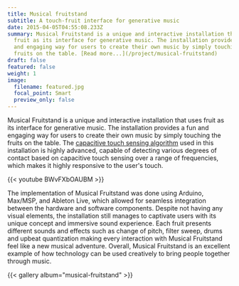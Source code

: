 ```yaml
---
title: Musical fruitstand
subtitle: A touch-fruit interface for generative music
date: 2015-04-05T04:55:08.233Z
summary: Musical Fruitstand is a unique and interactive installation that uses
  fruit as its interface for generative music. The installation provides a fun
  and engaging way for users to create their own music by simply touching the
  fruits on the table. [Read more...](/project/musical-fruitstand)
draft: false
featured: false
weight: 1
image:
  filename: featured.jpg
  focal_point: Smart
  preview_only: false
---
```



Musical Fruitstand is a unique and interactive installation that uses fruit as its interface for generative music. The installation provides a fun and engaging way for users to create their own music by simply touching the fruits on the table. The [capacitive touch sensing algorithm](https://satomunehiko.com/works/touche/) used in this installation is highly advanced, capable of detecting various degrees of contact based on capacitive touch sensing over a range of frequencies, which makes it highly responsive to the user's touch.

<div class="mb-3">
  {{< youtube BWvFXbOAUBM >}}
</div>

The implementation of Musical Fruitstand was done using Arduino, Max/MSP, and Ableton Live, which allowed for seamless integration between the hardware and software components. Despite not having any visual elements, the installation still manages to captivate users with its unique concept and immersive sound experience. Each fruit presents different sounds and effects such as change of pitch, filter sweep, drums and upbeat quantization making every interaction with Musical Fruitstand feel like a new musical adventure. Overall, Musical Fruitstand is an excellent example of how technology can be used creatively to bring people together through music.

<!--StartFragment-->

{{< gallery album="musical-fruitstand" >}}

<!--EndFragment-->